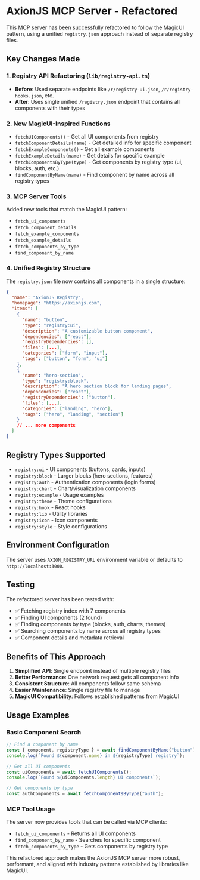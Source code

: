 # AxionJS MCP Server - Refactored

This MCP server has been successfully refactored to follow the MagicUI pattern, using a unified `registry.json` approach instead of separate registry files.

## Key Changes Made

### 1. Registry API Refactoring (`lib/registry-api.ts`)

- **Before**: Used separate endpoints like `/r/registry-ui.json`, `/r/registry-hooks.json`, etc.
- **After**: Uses single unified `/registry.json` endpoint that contains all components with their types

### 2. New MagicUI-Inspired Functions

- `fetchUIComponents()` - Get all UI components from registry
- `fetchComponentDetails(name)` - Get detailed info for specific component
- `fetchExampleComponents()` - Get all example components
- `fetchExampleDetails(name)` - Get details for specific example
- `fetchComponentsByType(type)` - Get components by registry type (ui, blocks, auth, etc.)
- `findComponentByName(name)` - Find component by name across all registry types

### 3. MCP Server Tools

Added new tools that match the MagicUI pattern:

- `fetch_ui_components`
- `fetch_component_details`
- `fetch_example_components`
- `fetch_example_details`
- `fetch_components_by_type`
- `find_component_by_name`

### 4. Unified Registry Structure

The `registry.json` file now contains all components in a single structure:

```json
{
  "name": "AxionJS Registry",
  "homepage": "https://axionjs.com",
  "items": [
    {
      "name": "button",
      "type": "registry:ui",
      "description": "A customizable button component",
      "dependencies": ["react"],
      "registryDependencies": [],
      "files": [...],
      "categories": ["form", "input"],
      "tags": ["button", "form", "ui"]
    },
    {
      "name": "hero-section",
      "type": "registry:block",
      "description": "A hero section block for landing pages",
      "dependencies": ["react"],
      "registryDependencies": ["button"],
      "files": [...],
      "categories": ["landing", "hero"],
      "tags": ["hero", "landing", "section"]
    }
    // ... more components
  ]
}
```

## Registry Types Supported

- `registry:ui` - UI components (buttons, cards, inputs)
- `registry:block` - Larger blocks (hero sections, features)
- `registry:auth` - Authentication components (login forms)
- `registry:chart` - Chart/visualization components
- `registry:example` - Usage examples
- `registry:theme` - Theme configurations
- `registry:hook` - React hooks
- `registry:lib` - Utility libraries
- `registry:icon` - Icon components
- `registry:style` - Style configurations

## Environment Configuration

The server uses `AXION_REGISTRY_URL` environment variable or defaults to `http://localhost:3000`.

## Testing

The refactored server has been tested with:

- ✅ Fetching registry index with 7 components
- ✅ Finding UI components (2 found)
- ✅ Finding components by type (blocks, auth, charts, themes)
- ✅ Searching components by name across all registry types
- ✅ Component details and metadata retrieval

## Benefits of This Approach

1. **Simplified API**: Single endpoint instead of multiple registry files
2. **Better Performance**: One network request gets all component info
3. **Consistent Structure**: All components follow same schema
4. **Easier Maintenance**: Single registry file to manage
5. **MagicUI Compatibility**: Follows established patterns from MagicUI

## Usage Examples

### Basic Component Search

```javascript
// Find a component by name
const { component, registryType } = await findComponentByName("button");
console.log(`Found ${component.name} in ${registryType} registry`);

// Get all UI components
const uiComponents = await fetchUIComponents();
console.log(`Found ${uiComponents.length} UI components`);

// Get components by type
const authComponents = await fetchComponentsByType("auth");
```

### MCP Tool Usage

The server now provides tools that can be called via MCP clients:

- `fetch_ui_components` - Returns all UI components
- `find_component_by_name` - Searches for specific component
- `fetch_components_by_type` - Gets components by registry type

This refactored approach makes the AxionJS MCP server more robust, performant, and aligned with industry patterns established by libraries like MagicUI.
